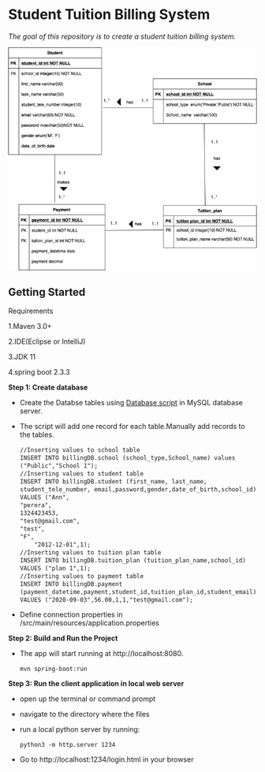 # Student Tuition Billing System
*The goal of this repository is to create a student tuition billing system.*

![ER Diagram](ER_Diagram.jpg)

Getting Started
-----
Requirements

1.Maven 3.0+

2.IDE(Eclipse or IntelliJ)

3.JDK 11

4.spring boot 2.3.3


**Step 1: Create database**

- Create the Databse tables using [Database script](https://github.com/AndreaNim/Student-Billying-System/tree/master/DB%20scripts) in MySQL database server.

- The script will add one record for each table.Manually add records to the tables.

    ```
    //Inserting values to school table
    INSERT INTO billingDB.school (school_type,School_name) values ("Public","School 1");
    //Inserting values to student table
    INSERT INTO billingDB.student (first_name, last_name, student_tele_number, email,password,gender,date_of_birth,school_id) VALUES ("Ann",
    "perera",
    1324423453,
    "test@gmail.com",
    "test",
    "F",
        "2012-12-01",1); 
    //Inserting values to tuition plan table
    INSERT INTO billingDB.tuition_plan (tuition_plan_name,school_id) VALUES ("plan 1",1);   
    //Inserting values to payment table
    INSERT INTO billingDB.payment (payment_datetime,payment,student_id,tuition_plan_id,student_email) VALUES ("2020-09-03",56.00,1,1,"test@gmail.com"); 
    ```

- Define connection properties in /src/main/resources/application.properties

**Step 2: Build and Run the Project**


- The app will start running at http://localhost:8080.
    ```
    mvn spring-boot:run
    ```
**Step 3: Run the client application in local web server**

- open up the terminal or command prompt
- navigate to the directory where the files
- run a local python server by running:

    ```
    python3 -m http.server 1234
    ```

- Go to http://localhost:1234/login.html in your browser